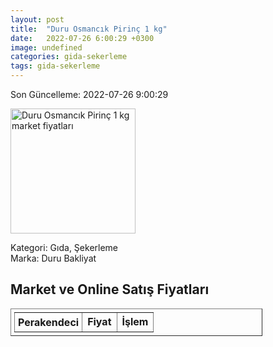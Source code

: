 ```yaml
---
layout: post
title:  "Duru Osmancık Pirinç 1 kg"
date:   2022-07-26 6:00:29 +0300
image: undefined
categories: gida-sekerleme
tags: gida-sekerleme
---
```


Son Güncelleme: 2022-07-26 9:00:29

<img src="undefined" width="200" alt="Duru Osmancık Pirinç 1 kg market fiyatları" />

Kategori: Gıda, Şekerleme
<br />
Marka: Duru Bakliyat

<h2>Market ve Online Satış Fiyatları</h2>

<table border="1" style="padding: 5px;width:80%;">
  <tr>
    <td style="padding: 5px;"><strong>Perakendeci</strong></td>
    <td><strong>Fiyat</strong></td>
    <td><strong>İşlem</strong></td>
  </tr>
  
</table>
